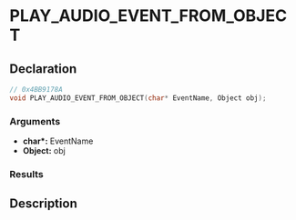 # PLAY_AUDIO_EVENT_FROM_OBJECT

## Declaration
```cpp
// 0x4BB9178A
void PLAY_AUDIO_EVENT_FROM_OBJECT(char* EventName, Object obj);
```

### Arguments
- **char\*:** EventName
- **Object:** obj

### Results

## Description
